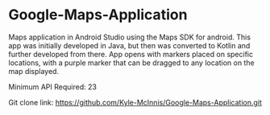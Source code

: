 # Google-Maps-Application
Maps application in Android Studio using the Maps SDK for android. This app was
initially developed in Java, but then was converted to Kotlin and further
developed from there. App opens with markers placed on specific locations, with a
purple marker that can be dragged to any location on the map displayed.

Minimum API Required: 23

Git clone link: https://github.com/Kyle-McInnis/Google-Maps-Application.git
